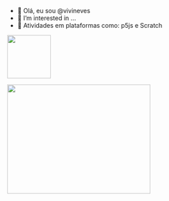 - 👋 Olá, eu sou @vivineves
- 👀 I’m interested in ...
- 🌱 Atividades em plataformas como: p5js e Scratch


<a href="https://scratch.mit.edu/projects/659593190" target="_blank"><img src="https://c.tenor.com/VDuv2YCQn2AAAAAC/scratch-scratch-cat.gif" width="100" height="100" target="_blank"></a>

<img src="https://i.pinimg.com/originals/7d/1c/13/7d1c135ab6a1f62f60875842c585b5c0.gif" width="329" height="252"/>
